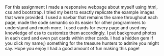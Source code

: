 For this assignment I made a responsive webpage about myself using html, css and bootstrap. I tried my best to exactly replicate the example images that were provided. I used a navbar that remains the same throughout each page, made the code semantic so its easier for other programmers to understand and much more. I used cards for every page and used my knowledge of css to customize them accordingly. I put background photos in each card and even put cards within other cards. I had a hidden gem if you click my name;) something for the treasure hunters to admire you might say. Hope you enjoy I had a good amount of fun making this page!
